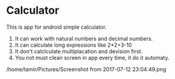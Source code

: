 # Calculator
This is app for android simple calculator.

1. It can work with natural numbers and decimal numbers.
2. It can calculate long expressions like 2*2+3-10
3. It don't calclculate multiplacation and devision first.
4. You not must clean screen in app every time, it do it automaty.

/home/tamir/Pictures/Screenshot from 2017-07-12 23:04:49.png
